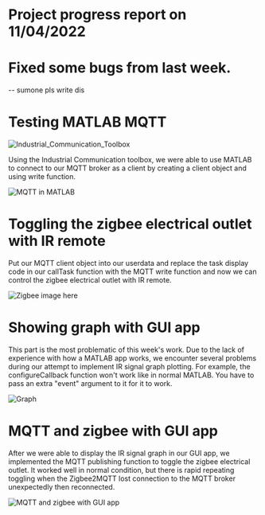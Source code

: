 # Project progress report on 11/04/2022

# Fixed some bugs from last week.
-- sumone pls write dis

# Testing MATLAB MQTT

![Industrial_Communication_Toolbox](/IR_remote_MQTT_MATLAB/images/week2/Industrial_Communication_Toolbox.png)

Using the Industrial Communication toolbox, we were able to use MATLAB to connect to our MQTT broker as a client by creating a client object and using write function.

![MQTT in MATLAB](/IR_remote_MQTT_MATLAB/images/week2/MQTTclient_MATLAB.png)

# Toggling the zigbee electrical outlet with IR remote
Put our MQTT client object into our userdata and replace the task display code in our callTask function with the MQTT write function and now we can control the zigbee electrical outlet with IR remote.

![Zigbee image here]()

# Showing graph with GUI app
This part is the most problematic of this week's work. Due to the lack of experience with how a MATLAB app works, we encounter several problems during our attempt to implement IR signal graph plotting. For example, the configureCallback function won't work like in normal MATLAB. You have to pass an extra "event" argument to it for it to work.

![Graph](/IR_remote_MQTT_MATLAB/images/week2/IR_Pulse_Plot.png)

# MQTT and zigbee with GUI app
After we were able to display the IR signal graph in our GUI app, we implemented the MQTT publishing function to toggle the zigbee electrical outlet. It worked well in normal condition, but there is rapid repeating toggling when the Zigbee2MQTT lost connection to the MQTT broker unexpectedly then reconnected.

![MQTT and zigbee with GUI app](/IR_remote_MQTT_MATLAB/images/week2/IR_to_MQTT_over_GUI_app.png)